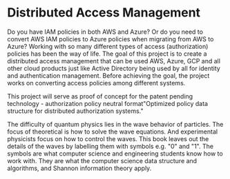 # Distributed Access Management

Do you have IAM policies in both AWS and Azure? Or do you need to convert AWS IAM policies to Azure policies when migrating from AWS to Azure? Working with so many different types of access (authorization) policies has been the way of life. The goal of this project is to create a distributed access management that can be used AWS, Azure, GCP and all other cloud products just like Active Directory being used by all for identity and authentication management. Before achieving the goal, the project works on converting access policies among different systems. 

This project will serve as proof of concept for the patent pending technology - authorization policy neutral format"Optimized policy data structure for distributed authorization systems."

The difficulty of quantum physics lies in the wave behavior of particles. The focus of theoretical is how to solve the wave equations. And experimental physicists focus on how to control the waves. This book leaves out the details of the waves by labelling them with symbols e.g. "0" and "1". The symbols are what computer science and engineering students know how to work with. They are what the computer science data structure and algorithms, and Shannon information theory apply.
